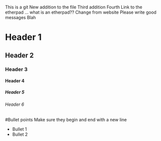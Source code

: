 This is a git
New addition to the file
Third addition
Fourth
Link to the etherpad ... what is an etherpad??
Change from website
Please write good messages
Blah

# Header 1
## Header 2
### Header 3
#### Header 4
##### Header 5
###### Header 6

#Bullet points
Make sure they begin and end with a new line

- Bullet 1
- Bullet 2
